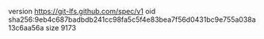 version https://git-lfs.github.com/spec/v1
oid sha256:9eb4c687badbdb241cc98fa5c5f4e83bea7f56d0431bc9e755a038a13c6aa56a
size 9173
